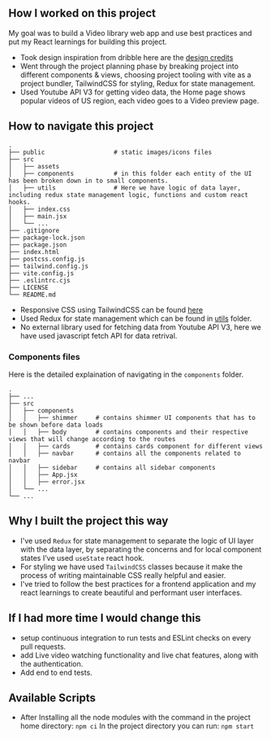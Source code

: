 
## How I worked on this project

My goal was to build a Video library web app and use best practices and put my React learnings for building this project.

- Took design inspiration from dribble here are the [design credits](https://dribbble.com/Rezanmdesign/about)
- Went through the project planning phase by breaking project into different components & views, choosing project tooling with vite as a project bundler, TailwindCSS for styling, Redux for state management.
- Used Youtube API V3 for getting video data, the Home page shows popular videos of US region, each video goes to a Video preview page.


## How to navigate this project


    .
    ├── public                   # static images/icons files
    ├── src
    │   ├── assets
    │   ├── components           # in this folder each entity of the UI has been broken down in to small components.
    │   ├── utils                # Here we have logic of data layer, including redux state management logic, functions and custom react hooks.                
    │   ├── index.css             
    │   ├── main.jsx
    │   └── ...
    ├── .gitignore
    ├── package-lock.json
    ├── package.json
    ├── index.html
    ├── postcss.config.js
    ├── tailwind.config.js
    ├── vite.config.js
    ├── .eslintrc.cjs
    ├── LICENSE
    └── README.md


- Responsive CSS using TailwindCSS can be found [here](https://github.com/ItsMeIshan/vidcore/blob/main/src/index.css)
- Used Redux for state management which can be found in [utils](https://github.com/ItsMeIshan/vidcore/tree/main/src/utils) folder.
- No external library used for fetching data from Youtube API V3, here we have used javascript fetch API for data retrival.

### Components files
Here is the detailed explaination of navigating in the `components` folder.

    

    .
    ├── ...
    ├── src
    │   ├── components
    │   │   ├── shimmer     # contains shimmer UI components that has to be shown before data loads
    │   │   ├── body        # contains components and their respective views that will change according to the routes
    │   │   ├── cards       # contains cards component for different views
    │   │   ├── navbar      # contains all the components related to navbar
    │   │   ├── sidebar     # contains all sidebar components
    │   │   ├── App.jsx     
    │   │   ├── error.jsx
    │   └── ...
    └── ...


## Why I built the project this way

- I've used `Redux` for state management to separate the logic of UI layer with the data layer, by separating the concerns and for local component states I've used `useState` react hook.
- For styling we have used `TailwindCSS` classes because it make the process of writing maintainable CSS really helpful and easier.
- I've tried to follow the best practices for a frontend application and my react learnings to create beautiful and performant user interfaces.

## If I had more time I would change this
- setup continuous integration to run tests and ESLint checks on every pull requests.
- add Live video watching functionality and live chat features, along with the authentication.
- Add end to end tests.

## Available Scripts
- After Installing all the node modules with the command in the project home directory: `npm ci`
In the project directory you can run: `npm start`
